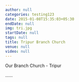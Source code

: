 ```yaml
---
author: null
categories: testing123
date: 2015-01-08T15:35:03+05:30
endDate: null
img: tri.jpg
startDate: null
tags: null
title: Tripur Branch Church
venue: null
video: null
---
```


Our Branch Church - Tripur
<!--more-->


......